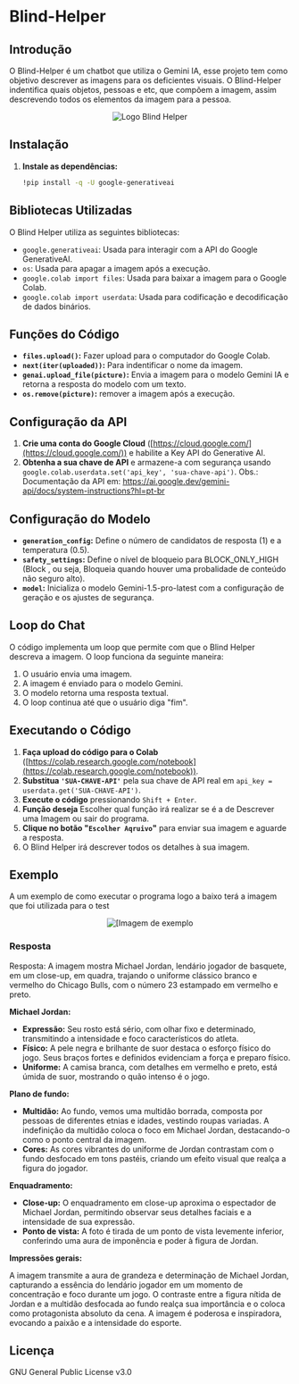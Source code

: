 # Blind-Helper

## Introdução
O Blind-Helper é um chatbot que utiliza o Gemini IA, esse projeto tem como objetivo descrever as imagens para os deficientes visuais. O Blind-Helper indentifica quais objetos, pessoas e etc, que compõem a imagem, assim descrevendo todos os elementos da imagem para a pessoa.

<div align="center">
  <img alt="Logo Blind Helper" src="https://github.com/rafaelnator/Blind-Helper/blob/main/Imagem-README/Blind_Helper.png" heght="50px"/>
</div>

## Instalação

1. **Instale as dependências:**

   ```bash
   !pip install -q -U google-generativeai
   ```

## Bibliotecas Utilizadas

O Blind Helper utiliza as seguintes bibliotecas:

* `google.generativeai`: Usada para interagir com a API do Google GenerativeAI.
* `os`: Usada para apagar a imagem após a execução.
* `google.colab import files`: Usada para baixar a imagem para o Google Colab.
* `google.colab import userdata`: Usada para codificação e decodificação de dados binários.

## Funções do Código

* **`files.upload()`:** Fazer upload para o computador do Google Colab.
* **`next(iter(uploaded))`:** Para indentificar o nome da imagem.
* **`genai.upload_file(picture)`:** Envia a imagem para o modelo Gemini IA e retorna a resposta do modelo com um texto.
* **`os.remove(picture)`:** remover a imagem após a execução.

## Configuração da API

1. **Crie uma conta do Google Cloud** ([https://cloud.google.com/](https://cloud.google.com/)) e habilite a Key API do Generative AI.
2. **Obtenha a sua chave de API** e armazene-a com segurança usando `google.colab.userdata.set('api_key', 'sua-chave-api')`.
Obs.: Documentação da API em: https://ai.google.dev/gemini-api/docs/system-instructions?hl=pt-br

## Configuração do Modelo

* **`generation_config`:** Define o número de candidatos de resposta (1) e a temperatura (0.5).
* **`safety_settings`:** Define o nível de bloqueio para BLOCK_ONLY_HIGH (Block , ou seja, Bloqueia quando houver uma probalidade de conteúdo não seguro alto).
* **`model`:** Inicializa o modelo Gemini-1.5-pro-latest com a configuração de geração e os ajustes de segurança.

## Loop do Chat

O código implementa um loop que permite com que o Blind Helper descreva a imagem. O loop funciona da seguinte maneira:

1. O usuário envia uma imagem.
2. A imagem é enviado para o modelo Gemini.
3. O modelo retorna uma resposta textual.
4. O loop continua até que o usuário diga "fim".

## Executando o Código

1. **Faça upload do código para o Colab** ([https://colab.research.google.com/notebook](https://colab.research.google.com/notebook)).
2. **Substitua `'SUA-CHAVE-API'`** pela sua chave de API real em `api_key = userdata.get('SUA-CHAVE-API')`.
3. **Execute o código** pressionando `Shift + Enter`.
3. **Função deseja** Escolher qual função irá realizar se é a de Descrever uma Imagem ou sair do programa.
4. **Clique no botão "`Escolher Aqruivo`"** para enviar sua imagem e aguarde a resposta.
5. O Blind Helper irá descrever todos os detalhes à sua imagem.

## Exemplo
A um exemplo de como executar o programa logo a baixo terá a imagem que foi utilizada para o test

<div align="center">
  <img alt="[Imagem de exemplo" src="https://github.com/rafaelnator/Blind_Helper/blob/main/Imagem-README/michael_jordan.png" heght="50px"/>
</div>

### Resposta
Resposta:  A imagem mostra Michael Jordan, lendário jogador de basquete, em um close-up, em quadra, trajando o uniforme clássico branco e vermelho do Chicago Bulls, com o número 23 estampado em vermelho e preto. 

**Michael Jordan:**

* **Expressão:** Seu rosto está sério, com olhar fixo e determinado, transmitindo a intensidade e foco característicos do atleta. 
* **Físico:** A pele negra e brilhante de suor destaca o esforço físico do jogo.  Seus braços fortes e definidos evidenciam a força e preparo físico. 
* **Uniforme:** A camisa branca, com detalhes em vermelho e preto, está úmida de suor, mostrando o quão intenso é o jogo. 

**Plano de fundo:**

* **Multidão:** Ao fundo, vemos uma multidão borrada, composta por pessoas de diferentes etnias e idades, vestindo roupas variadas. A indefinição da multidão coloca o foco em Michael Jordan, destacando-o como o ponto central da imagem.
* **Cores:** As cores vibrantes do uniforme de Jordan contrastam com o fundo desfocado em tons pastéis, criando um efeito visual que realça a figura do jogador. 

**Enquadramento:**

* **Close-up:** O enquadramento em close-up aproxima o espectador de Michael Jordan, permitindo observar seus detalhes faciais e a intensidade de sua expressão. 
* **Ponto de vista:** A foto é tirada de um ponto de vista levemente inferior, conferindo uma aura de imponência e poder à figura de Jordan.

**Impressões gerais:**

A imagem transmite a aura de grandeza e determinação de Michael Jordan, capturando a essência do lendário jogador em um momento de concentração e foco durante um jogo. O contraste entre a figura nítida de Jordan e a multidão desfocada ao fundo realça sua importância e o coloca como protagonista absoluto da cena. A imagem é poderosa e inspiradora, evocando a paixão e a intensidade do esporte.

## Licença

GNU General Public License v3.0

